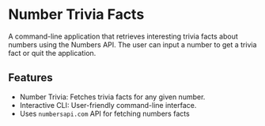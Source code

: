 # Number Trivia Facts
A command-line application that retrieves interesting trivia facts about numbers using the Numbers API. The user can input a number to get a trivia fact or quit the application.

## Features
+ Number Trivia: Fetches trivia facts for any given number.
+ Interactive CLI: User-friendly command-line interface.
+ Uses `numbersapi.com` API for fetching numbers facts
